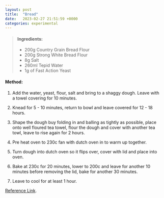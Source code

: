 ```yaml
---
layout: post
title:  "Bread"
date:   2023-02-27 21:51:59 +0000
categories: experimental
---
```

> #### Ingredients:
>
> - 200g Country Grain Bread Flour
> - 200g Strong White Bread Flour
> - 8g Salt
> - 260ml Tepid Water
> - 1g of Fast Action Yeast



#### Method:


1. Add the water, yeast, flour, salt and bring to a shaggy dough. Leave with a towel covering for 10 minutes.

2. Knead for 5 - 10 minutes, return to bowl and leave covered for 12 - 18 hours.

3. Shape the dough buy folding in and balling as tightly as possible, place onto well floured tea towel, flour the dough and cover with another tea towl, leave to rise again for 2 hours.

4. Pre heat oven to 230c fan with dutch oven in to warm up together.

5. Turn dough into dutch oven so it flips over, cover with lid and place into oven.

6. Bake at 230c for 20 minutes, lower to 200c and leave for another 10 minutes before removing the lid, bake for another 30 minutes.

7. Leave to cool for at least 1 hour.

[Reference Link][original-recipe].

[original-recipe]: https://www.reddit.com/r/Cooking/comments/sw5o6y/a_beginner_bakers_guide_to_every_bread_recipe_and/